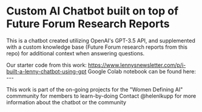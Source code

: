 # Custom AI Chatbot built on top of Future Forum Research Reports
This is a chatbot created utilizing OpenAI's GPT-3.5 API, and supplemented with a custom knowledge base (Future Forum research reports from this repo) for additional context when answering questions.

Our starter code from this work: https://www.lennysnewsletter.com/p/i-built-a-lenny-chatbot-using-gpt
Google Colab notebook can be found here: ---

This work is part of the on-going projects for the "Women Defining AI" commmunity for members to learn-by-doing
Contact @helenlkupp for more information about the chatbot or the community
